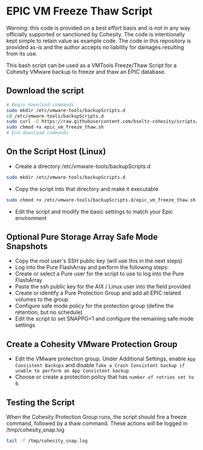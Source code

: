 # EPIC VM Freeze Thaw Script

Warning: this code is provided on a best effort basis and is not in any way officially supported or sanctioned by Cohesity. The code is intentionally kept simple to retain value as example code. The code in this repository is provided as-is and the author accepts no liability for damages resulting from its use.

This bash script can be used as a VMTools Freeze/Thaw Script for a Cohesity VMware backup to freeze and thaw an EPIC database.

## Download the script

```bash
# Begin download commands
sudo mkdir /etc/vmware-tools/backupScripts.d
cd /etc/vmware-tools/backupScripts.d
sudo curl -O https://raw.githubusercontent.com/bseltz-cohesity/scripts/master/bash/epic_vm_freeze_thaw/epic_vm_freeze_thaw.sh
sudo chmod +x epic_vm_freeze_thaw.sh
# End download commands
```

## On the Script Host (Linux)

* Create a directory /etc/vmware-tools/backupScripts.d

```bash
sudo mkdir /etc/vmware-tools/backupScripts.d
```

* Copy the script into that directory and make it executable

```bash
sudo chmod +x /etc/vmware-tools/backupScripts.d/epic_vm_freeze_thaw.sh
```

* Edit the script and modify the basic settings to match your Epic environment

## Optional Pure Storage Array Safe Mode Snapshots

* Copy the root user's SSH public key (will use this in the next steps)
* Log into the Pure FlashArray and perform the following steps:
* Create or select a Pure user for the script to use to log into the Pure FlashArray
* Paste the ssh public key for the AIX / Linux user into the field provided
* Create or identify a Pure Protection Group and add all EPIC related volumes to the group
* Configure safe mode policy for the protection group (define the retention, but no schedule)
* Edit the script to set SNAPPG=1 and configure the remaining safe mode settings

## Create a Cohesity VMware Protection Group

* Edit the VMware protection group. Under Additional Settings, enable `App Consistent Backups` and disable `Take a Crash Consistent backup if unable to perform an App Consistent backup`
* Choose or create a protection policy that has `number of retries set to 0`.

## Testing the Script

When the Cohesity Protection Group runs, the script should fire a freeze command, followed by a thaw command. These actions will be logged in /tmp/cohesity_snap.log

```bash
tail -f /tmp/cohesity_snap.log
```
